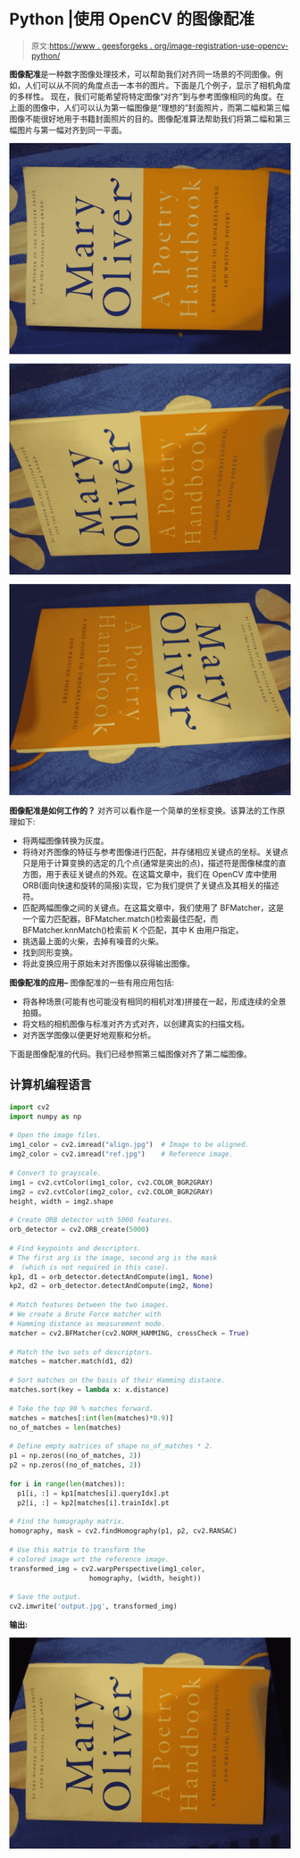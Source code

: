 # Python |使用 OpenCV 的图像配准

> 原文:[https://www . geesforgeks . org/image-registration-use-opencv-python/](https://www.geeksforgeeks.org/image-registration-using-opencv-python/)

**图像配准**是一种数字图像处理技术，可以帮助我们对齐同一场景的不同图像。例如，人们可以从不同的角度点击一本书的图片。下面是几个例子，显示了相机角度的多样性。
现在，我们可能希望将特定图像“对齐”到与参考图像相同的角度。在上面的图像中，人们可以认为第一幅图像是“理想的”封面照片，而第二幅和第三幅图像不能很好地用于书籍封面照片的目的。图像配准算法帮助我们将第二幅和第三幅图片与第一幅对齐到同一平面。

![](img/fa0328ef68ab8acf536bc581a3d95abd.png)

![](img/0cab5f43dbd2d088579e424d6296b526.png)

![](img/e7f8afdafe61f13423e1e8cda78595ed.png)

**图像配准是如何工作的？**
对齐可以看作是一个简单的坐标变换。该算法的工作原理如下:

*   将两幅图像转换为灰度。
*   将待对齐图像的特征与参考图像进行匹配，并存储相应关键点的坐标。关键点只是用于计算变换的选定的几个点(通常是突出的点)，描述符是图像梯度的直方图，用于表征关键点的外观。在这篇文章中，我们在 OpenCV 库中使用 ORB(面向快速和旋转的简报)实现，它为我们提供了关键点及其相关的描述符。
*   匹配两幅图像之间的关键点。在这篇文章中，我们使用了 BFMatcher，这是一个蛮力匹配器。BFMatcher.match()检索最佳匹配，而 BFMatcher.knnMatch()检索前 K 个匹配，其中 K 由用户指定。
*   挑选最上面的火柴，去掉有噪音的火柴。
*   找到同形变换。
*   将此变换应用于原始未对齐图像以获得输出图像。

**图像配准的应用–**
图像配准的一些有用应用包括:

*   将各种场景(可能有也可能没有相同的相机对准)拼接在一起，形成连续的全景拍摄。
*   将文档的相机图像与标准对齐方式对齐，以创建真实的扫描文档。
*   对齐医学图像以便更好地观察和分析。

下面是图像配准的代码。我们已经参照第三幅图像对齐了第二幅图像。

## 计算机编程语言

```py
import cv2
import numpy as np

# Open the image files.
img1_color = cv2.imread("align.jpg")  # Image to be aligned.
img2_color = cv2.imread("ref.jpg")    # Reference image.

# Convert to grayscale.
img1 = cv2.cvtColor(img1_color, cv2.COLOR_BGR2GRAY)
img2 = cv2.cvtColor(img2_color, cv2.COLOR_BGR2GRAY)
height, width = img2.shape

# Create ORB detector with 5000 features.
orb_detector = cv2.ORB_create(5000)

# Find keypoints and descriptors.
# The first arg is the image, second arg is the mask
#  (which is not required in this case).
kp1, d1 = orb_detector.detectAndCompute(img1, None)
kp2, d2 = orb_detector.detectAndCompute(img2, None)

# Match features between the two images.
# We create a Brute Force matcher with
# Hamming distance as measurement mode.
matcher = cv2.BFMatcher(cv2.NORM_HAMMING, crossCheck = True)

# Match the two sets of descriptors.
matches = matcher.match(d1, d2)

# Sort matches on the basis of their Hamming distance.
matches.sort(key = lambda x: x.distance)

# Take the top 90 % matches forward.
matches = matches[:int(len(matches)*0.9)]
no_of_matches = len(matches)

# Define empty matrices of shape no_of_matches * 2.
p1 = np.zeros((no_of_matches, 2))
p2 = np.zeros((no_of_matches, 2))

for i in range(len(matches)):
  p1[i, :] = kp1[matches[i].queryIdx].pt
  p2[i, :] = kp2[matches[i].trainIdx].pt

# Find the homography matrix.
homography, mask = cv2.findHomography(p1, p2, cv2.RANSAC)

# Use this matrix to transform the
# colored image wrt the reference image.
transformed_img = cv2.warpPerspective(img1_color,
                    homography, (width, height))

# Save the output.
cv2.imwrite('output.jpg', transformed_img)
```

**输出:**

![](img/ff531873a0d119ed76b043558699dd43.png)